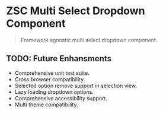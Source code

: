 # ZSC Multi Select Dropdown Component
> Framework agnostic multi select dropdown component.

## TODO: Future Enhansments
- Comprehensive unit test suite.
- Cross browser compatibility.
- Selected option remove support in selection view.
- Lazy loading dropdown options.
- Comprehensive accessibility support.
- Multi theme compatibility.
  